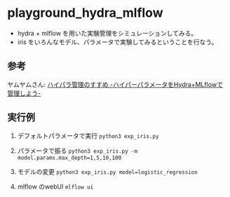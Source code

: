 # playground_hydra_mlflow
- hydra + mlflow を用いた実験管理をシミュレーションしてみる。
- iris をいろんなモデル、パラメータで実験してみるということを行なう。

## 参考
ヤムヤムさん: [ハイパラ管理のすすめ -ハイパーパラメータをHydra+MLflowで管理しよう-](https://ymym3412.hatenablog.com/entry/2020/02/09/034644)

## 実行例
1. デフォルトパラメータで実行 
  `python3 exp_iris.py`

2. パラメータで振る
  `python3 exp_iris.py -m model.params.max_depth=1,5,10,100`

3. モデルの変更
  `python3 exp_iris.py model=logistic_regression`

4. mlflow のwebUI
  `mlflow ui`
